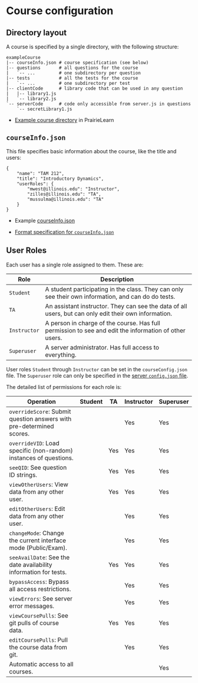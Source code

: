 
# Course configuration

## Directory layout

A course is specified by a single directory, with the following structure:

    exampleCourse
    |-- courseInfo.json # course specification (see below)
    |-- questions       # all questions for the course
    |   `-- ...         # one subdirectory per question
    |-- tests           # all the tests for the course
    |   `-- ...         # one subdirectory per test
    |-- clientCode      # library code that can be used in any question
    |   |-- library1.js
    |   `-- library2.js
    `-- serverCode      # code only accessible from server.js in questions
        `-- secretLibrary1.js

* [Example course directory](https://github.com/PrairieLearn/PrairieLearn/blob/master/exampleCourse) in PrairieLearn


## `courseInfo.json`

This file specifies basic information about the course, like the title and users:

    {
        "name": "TAM 212",
        "title": "Introductory Dynamics",
        "userRoles": {
            "mwest@illinois.edu": "Instructor",
            "zilles@illinois.edu": "TA",
            "mussulma@illinois.edu": "TA"
        }
    }

* Example [courseInfo.json](https://github.com/PrairieLearn/PrairieLearn/blob/master/exampleCourse/courseInfo.json)

* [Format specification for `courseInfo.json`](https://github.com/PrairieLearn/PrairieLearn/blob/master/backend/schemas/courseInfo.json)


## User Roles

Each user has a single role assigned to them. These are:

Role         | Description
---          | ---
`Student`    | A student participating in the class. They can only see their own information, and can do do tests.
`TA`         | An assistant instructor. They can see the data of all users, but can only edit their own information.
`Instructor` | A person in charge of the course. Has full permission to see and edit the information of other users.
`Superuser`  | A server administrator. Has full access to everything.

User roles `Student` through `Instructor` can be set in the `courseConfig.json` file. The `Superuser` role can only be specified in the [server `config.json` file](https://github.com/PrairieLearn/PrairieLearn/blob/master/doc/serverConfig.md).

The detailed list of permissions for each role is:

Operation                                                             | Student | TA  | Instructor | Superuser
---                                                                   | ---     | --- | ---        | ---
`overrideScore`: Submit question answers with pre-determined scores.  |         |     | Yes        | Yes
`overrideVID`: Load specific (non-random) instances of questions.     |         | Yes | Yes        | Yes
`seeQID`: See question ID strings.                                    |         | Yes | Yes        | Yes
`viewOtherUsers`: View data from any other user.                      |         | Yes | Yes        | Yes
`editOtherUsers`: Edit data from any other user.                      |         |     | Yes        | Yes
`changeMode`: Change the current interface mode (Public/Exam).        |         |     | Yes        | Yes
`seeAvailDate`: See the date availability information for tests.      |         | Yes | Yes        | Yes
`bypassAccess`: Bypass all access restrictions.                       |         |     | Yes        | Yes
`viewErrors`: See server error messages.                              |         |     | Yes        | Yes
`viewCoursePulls`: See git pulls of course data.                      |         | Yes | Yes        | Yes
`editCoursePulls`: Pull the course data from git.                     |         |     | Yes        | Yes
Automatic access to all courses.                                      |         |     |            | Yes
